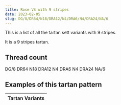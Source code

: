 ```yaml
---
title: Rose VS with 9 stripes
date: 2023-02-05
slug: DG/8/DR64/N18/DRA12/N4/DRA6/N4/DRA24/NA/6
---
```

This is a list of all the tartan sett variants with 9 stripes.

It is a 9 stripes tartan.


## Thread count
DG/8 DR64 N18 DRA12 N4 DRA6 N4 DRA24 NA/6

## Examples of this tartan pattern

| Tartan Variants |
|---------------|
